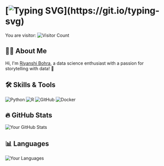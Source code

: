 # [![Typing SVG](https://readme-typing-svg.herokuapp.com?font=Fira+Code&size=18&color=F75C7E&lines=Hello!+Welcome+to+my+GitHub!)](https://git.io/typing-svg)

You are visitor: ![Visitor Count](https://profile-counter.glitch.me/riyanshibohra/count.svg)

## 👩‍💻 About Me
Hi, I'm [Riyanshi Bohra](https://riyanshibohra.github.io/Riyanshi-Bohra/), a data science enthusiast with a passion for storytelling with data! 🌟


## 🛠 Skills & Tools
![Python](https://img.shields.io/badge/Python-3776AB?style=for-the-badge&logo=python&logoColor=white)
![R](https://img.shields.io/badge/R-276DC3?style=for-the-badge&logo=r&logoColor=white)
![GitHub](https://img.shields.io/badge/GitHub-181717?style=for-the-badge&logo=github&logoColor=white)
![Docker](https://img.shields.io/badge/Docker-2496ED?style=for-the-badge&logo=docker&logoColor=white)

## 🔥 GitHub Stats
![Your GitHub Stats](https://github-readme-stats.vercel.app/api?username=riyanshibohra&show_icons=true&theme=radical)

## 📊 Languages
![Your Languages](https://github-readme-stats.vercel.app/api/top-langs/?username=riyanshibohra&layout=compact&theme=radical)
